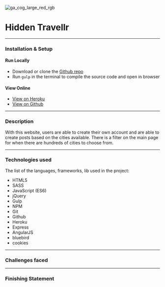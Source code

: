 
![ga_cog_large_red_rgb](https://cloud.githubusercontent.com/assets/40461/8183776/469f976e-1432-11e5-8199-6ac91363302b.png)

# Hidden Travellr

<figure>
</figure>

---
### [](https://github.com/chrynx/wdi-project-3#setup)Installation & Setup

#### Run Locally

- Download or clone the [Github repo](https://github.com/chrynx/wdi-project-3)
- Run `gulp` in the terminal to compile the source code and open in browser

#### View Online

- [View on Heroku](https://hidden-travellr.herokuapp.com/)
- [View on Github](https://github.com/chrynx/wdi-project-3)

---

### [](https://github.com/chrynx/wdi-project-3#description)Description

With this website, users are able to create their own account and are able to create posts based on the cities available. There is a filter on the main page for when there are hundreds of cities to choose from.

<figure> 
</figure>

---

### [](https://github.com/chrynx/wdi-project-3#technologies-used)Technologies used

The list of the languages, frameworks, lib used in the project:

- HTML5
- SASS
- JavaScript (ES6)
- jQuery
- Gulp
- NPM
- Git
- Github
- Heroku
- Express
- AngularJS
- bluebird
- cookies

---

### [](https://github.com/chrynx/wdi-project-3#challenges-faced)Challenges faced

---

### [](https://github.com/chrynx/wdi-project-3#finishing-statement)Finishing Statement
